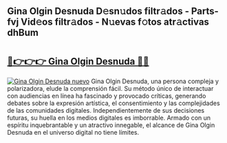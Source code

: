## Gina Olgin Desnuda D𝚎sn𝚞dos filtr𝚊dos - Parts-fvj Vid𝚎os filtr𝚊dos - N𝚞evas f𝚘tos atr𝚊ctivas dhBum

# <h2><a href="http://mb9ggiz.tromn.icu/?c=Gina+Olgin+Desnuda">🔗👉👉👉 Gina Olgin Desnuda 🔗🔗</a></h2>

[![Gina Olgin Desnuda nuevo](https://i.imgur.com/pEAQMta.gif)](http://mb9ggiz.tromn.icu/?c=Gina+Olgin+Desnuda)
Gina Olgin Desnuda, una persona compleja y polarizadora, elude la comprensión fácil. Su método único de interactuar con audiencias en línea ha fascinado y provocado críticas, generando debates sobre la expresión artística, el consentimiento y las complejidades de las comunidades digitales. Independientemente de sus decisiones futuras, su huella en los medios digitales es imborrable. Armado con un espíritu inquebrantable y un atractivo innegable, el alcance de Gina Olgin Desnuda en el universo digital no tiene límites.
